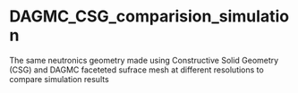 # DAGMC_CSG_comparision_simulation
The same neutronics geometry made using Constructive Solid Geometry (CSG) and DAGMC faceteted sufrace mesh at different resolutions to compare simulation results  
